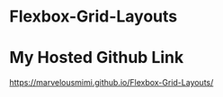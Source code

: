 # Flexbox-Grid-Layouts
# My Hosted Github Link
 https://marvelousmimi.github.io/Flexbox-Grid-Layouts/

